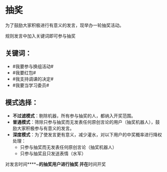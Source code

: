 # 抽奖

为了鼓励大家积极进行有意义的发言，现举办一轮抽奖活动。

规则发言中加入关键词即可参与抽奖

## 关键词：
- #我要参与换组活动#
- #我要红包#
- #我支持调课的决定#
- #我要当学习委员#


## 模式选择：

- **不过滤模式**：剔除机器，所有参与抽奖的人，都纳入开奖范围。
- **普通模式**：筛除只参与抽奖而无发表任何原创言论的用户（抽奖机器人），鼓励大家积极参与有意义的发言。
- **深度模式**：为了使发言更有意义，减少灌水，对以下用户的中奖概率进行降权处理：
  - 只参与抽奖而无发表任何原创言论（抽奖机器人）
  - 只参与抽奖且只发送表情（水军）

对发言时间****~****的抽奖用户进行抽奖
并在****时间开奖
